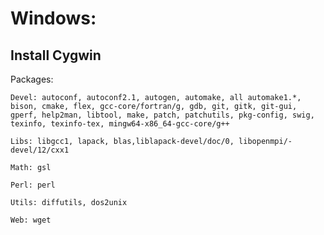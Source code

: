 # Windows: 
## Install **Cygwin**
Packages:

    Devel: autoconf, autoconf2.1, autogen, automake, all automake1.*, bison, cmake, flex, gcc-core/fortran/g, gdb, git, gitk, git-gui, gperf, help2man, libtool, make, patch, patchutils, pkg-config, swig, texinfo, texinfo-tex, mingw64-x86_64-gcc-core/g++

	Libs: libgcc1, lapack, blas,liblapack-devel/doc/0, libopenmpi/-devel/12/cxx1

	Math: gsl

	Perl: perl

	Utils: diffutils, dos2unix

	Web: wget

